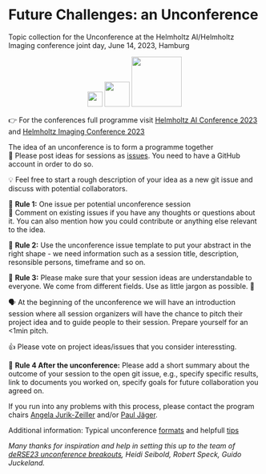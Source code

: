 
# Future Challenges: an Unconference 
Topic collection for the Unconference at the Helmholtz AI/Helmholtz Imaging conference joint day, June 14, 2023, Hamburg


<p align="center">
  <img src="https://github.com/DKRZ-AIM/HAI-HI-unconference-2023/assets/29659187/0dddb1b8-69c0-4aeb-8a68-aedb8b9f996b" height="30"> 
  <img src="https://github.com/DKRZ-AIM/HAI-HI-unconference-2023/assets/29659187/e642a0f3-d68a-4faf-895e-76706d773c76" height="50"> 
  <img src="https://github.com/DKRZ-AIM/HAI-HI-unconference-2023/assets/29659187/2991ef96-2db6-44ec-ab4e-5d8c6a8a8bc9" height="100"> 
</p>

👉 For the conferences full programme visit [Helmholtz AI Conference 2023](https://helmholtzai-conference2023.de/) and 
[Helmholtz Imaging Conference 2023](https://events.hifis.net/event/573/)

The idea of an unconference is to form a programme together \
🤝 Please post ideas for sessions as [issues](https://github.com/DKRZ-AIM/HAI-HI-unconference-2023/issues). You need to have a GitHub account in order to do so.

💡  Feel free to start a rough description of your idea as a new git issue and discuss with potential collaborators.

📜 **Rule 1:** One issue per potential unconference session\
🍒 Comment on existing issues if you have any thoughts or questions about it. You can also mention how you could contribute or anything else relevant to the idea.

📜 **Rule 2:** Use the unconference issue template to put your abstract in the right shape - we need information such as a session title, description, resonsible persons, timeframe and so on.

📜 **Rule 3:** Please make sure that your session ideas are understandable to everyone. We come from different fields. Use as little jargon as possible. 💁

🗣️ At the beginning of the unconference we will have an introduction session where all session organizers will have the chance to pitch their project idea and to guide people to their session. Prepare yourself for an <1min pitch.

👍 Please vote on project ideas/issues that you consider interessting.

📜 **Rule 4 After the unconference:** Please add a short summary about the outcome of your session to the open git issue, e.g., specify specific results, link to documents you worked on, specify goals for future collaboration you agreed on.

If you run into any problems with this process, please contact the program chairs [Angela Jurik-Zeiller](mailto:angela.jurik-zeiller@helmholtz-muenchen.de) and/or [Paul Jäger](mailto:p.jaeger@dkfz-heidelberg.de).

Additional information: Typical unconference [formats](http://unconference.net/methods-2/) and helpfull [tips](https://unconference.net/unconferencing-how-to-prepare-to-attend-an-unconference-2/)

_Many thanks for inspiration and help in setting this up to the team of [deRSE23 unconference breakouts](https://github.com/DE-RSE/un-deRSE23-breakouts), Heidi Seibold, Robert Speck, Guido Juckeland._
